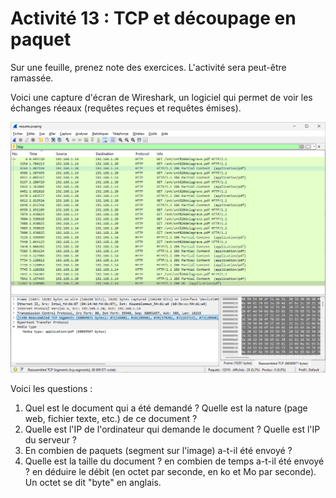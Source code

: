 # Activité 13 : TCP et découpage en paquet

Sur une feuille, prenez note des exercices. L'activité sera peut-être ramassée. 

Voici une capture d'écran de Wireshark, un logiciel qui permet de voir les échanges réeaux (requêtes reçues et requêtes émises).

<img src="Capture%20d’écran%202025-02-10%20092251.png" > 

Voici les questions : 
1. Quel est le document qui a été demandé ? Quelle est la nature (page web, fichier texte, etc.) de ce document ? 
2. Quelle est l'IP de l'ordinateur qui demande le document ? Quelle est l'IP du serveur ? 
3. En combien de paquets (segment sur l'image) a-t-il été envoyé ? 
4. Quelle est la taille du document ? en combien de temps a-t-il été envoyé ? en déduire le débit (en octet par seconde, en ko et Mo par seconde). Un octet se dit "byte" en anglais.
